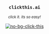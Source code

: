 <div align="center">

### `clickthis.ai`  
<sup><i>click it. its so easy!</i></sup>  

[![no-bg-click-this](https://github.com/clickthisai/.github/assets/16076573/904d2dc8-2cfe-4179-9f3d-10275463dc7f)](https://clickthis.ai/tb)
  
</div>


